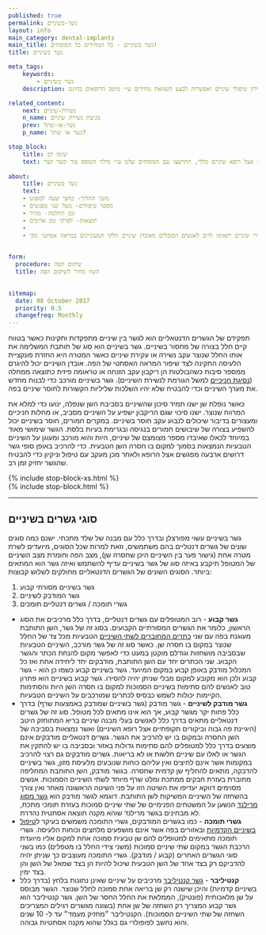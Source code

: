```yaml
---
published: true
permalink: גשר-בשיניים
layout: info
main_category: dental-implants
main_title: גשר בשיניים - כל המחירים כל המומחים!
title: גשר בשיניים

meta_tags:
    keywords:
        - גשר בשיניים
    description: גשר בשיניים - כל סוגי הגשרים הקיימים כתחליף לאובדן שיניים, מחירון טיפולי שיניים ואפשרות לבצע השוואת מחירים ע״י מיטב הרופאים בחינם!

related_content:
    next: נשירת-שיניים
    n_name: מניעת נשירת שיניים
    prev: גשר-או-שתל
    p_name: גשר או שתל?

stop_block: 
    title: שימו לב
    text: זקוקים לשיקום של מספר שיניים בפה? חשוב שאת הטיפול תעברו אצל כירורג פה ולסת שיודע לבצע שחזורים מדוייקים ויוכל גם להציע שיטות טיפול אחרות שאינן רק גשרים דנטליים ולא אצל רופא שיניים כללי, התייעצו עם המומחים שלנו ע״י מילוי הטופס צור קשר קצר.
    
about:
    title: גשר בשיניים
    text: 
    - משך ההליך- כחצי שעה למפגש
    - מספר טיפולים- מעל שני מפגשים
    - זמן החלמה- מהיר
    - תוצאות- לפרקי זמן ארוכים
    - 
    - גשרי שיניים יתאימו לרוב לאנשים הסובלים מאובדן שיניים חלקי המעוניינים במראה אסתטי ונקי.
   

form:
  procedure: שיקום הפה
  title: השוו מחיר לשיקום הפה

  
sitemap: 
  date: 08 October 2017
  priority: 0.5
  changefreq: Monthly
---
```

תפקידם של הגשרים הדנטאליים הוא לגשר בין שיניים מתפקדות ותקינות כאשר בטווח קיים חלל בצורה של מחסור בשיניים. גשר בשיניים הוא סוג של תותבת המשלימה את אותו החלל שנוצר עקב נשירה או עקירת שיניים כאשר המטרה היא החזרת פונקציית הלעיסה התקינה לצד שיפור המראה האסתטי של הפה. אובדן השיניים יכול להיגרם ממספר סיבות כשהבולטות הן ריקבון עקב הזנחה או טראומה פיזית כתוצאה ממחלה ([נסיגת חניכיים](/נסיגת-חניכיים) למשל הגורמת לנשירת השיניים). גשר בשיניים מורכב כדי לבנות מחדש את מערך השיניים וכדי להבטיח שלא יהיו השלכות שליליות הקשורות לחוסר שיניים בפה. 

כאשר נופלת שן ישנו תמיד סיכון שהשיניים בסביבת השן שנפלה, ינועו כדי למלא את המרווח שנוצר. ישנו סיכוי שגם הריקבון ישפיע על השיניים מסביב, או מחלות חניכיים ומעצורים בדיבור שיכולים לנבוע עקב חוסר בשיניים. במקרים חמורים, חוסר בשיניים יכול להשפיע בצורה של שיבושים חמורים בנגיסה ובגרימת בעיות בלסת. הגשר שימושי מאוד במיוחד לכאלו שאיבדו מספר מצומצם של שיניים, היות והוא מורכב ומעוגן על השיניים הטבעיות הנמצאות בסמוך למקום בו חסרה השן הטבעית. כדי להרכיב באופן סופי גשר דרושים ארבעה מפגשים אצל הרופא ולאחר מכן מעקב עם טיפול וניקיון כדי להבטיח שהגשר יחזיק זמן רב.

 {% include stop-block-xs.html %}  
 {% include stop-block.html %}  

- - - - - -

## סוגי גשרים בשיניים

גשר בשיניים עשוי מפורצלן ובדרך כלל עם מבנה של שלד מתכתי. ישנם כמה סוגים שונים של גשרים דנטליים בהם משתמשים, וזאת למרות שכל הסוגים, מיועדים לשרת מטרה אחת (גישור פער בין השיניים היכן שחסרה שן), מצב הפה וחומרת מצב השיניים של המטופל תיקבע באיזה סוג של גשר בשיניים עדיף להשתמש ואיזה גשר הוא המתאים ביותר. הסוגים השונים של הגשרים הדנטאליים מחולקים לשלוש קבוצות:


1. גשר בשיניים מסורתי קבוע
2. גשר המודבק לשיניים
3. גשרי תומכה / גשרים דנטליים תומכים

- **גשר קבוע** - רוב המטופלים עם גשרים דנטליים, בדרך כלל מרכיבים את הסוג הראשון, כלומר את הגשרים המסורתיים הקבועים. בסוג זה של גשר, השן התותבת מעוגנת בפה עם שני [כתרים המחוברים לשתי השיניים](/כתרים-לשיניים) הטבעיות מכל צד של החלל שנוצר במקום בו חסרה שן. כאשר סוג זה של גשר מורכב, השיניים הטבעיות שבסביבה מושחזות וגודלם מוקטן במעט כדי לאפשר מקום להנחת הכתר והגשר הקבוע. שני הכתרים יחד עם השן התותבת, מודבקים יחד ליחידה אחת ואז כל המכלול מודבק באופן קבוע במקום המיועד. גשר בשיניים קבוע כשמו כן הוא - גשר קבוע ולכן הוא מקובע למקום מבלי שניתן יהיה להסירו. גשר קבוע בשיניים הוא פתרון טוב לאנשים להם סתימות בשיניים הסמוכות למקום בו חסרה השן היות והסתימות הקיימות יכולות לשמש כבסיס לכתרים שמורכבים על השיניים הטבעיות.
- **גשר מודבק לשיניים** - גשר מודבק (גשר בשיניים שמודבק באמצעות שרף) בדרך כלל פחות יקר מגשר קבוע, אך הוא אינו מתאים לכל מטופל. סוג זה של גשרים דנטאליים מתאים בדרך כלל לאנשים בעלי מבנה שיניים בריא המתוחזק היטב (היגיינת פה גבוה וביקורים תקופתיים אצל רופא השיניים) ואשר נמצאות בסביבה של השן החסרה ובמקום בו יש להרכיב את הגשר. גשרים דנטאליים מודבקים אינם מוצעים בדרך כלל למטופלים להם סתימות גדולות באזור ובסביבה בו יש להתקין את הגשר או לאלו עם שיניים חלשות או לא בריאות. גשרים מודבקים גם רצוי להרכיב במקומות אשר אינם לחיצים ואין עליהם כוחות שנובעים מלעיסת מזון, גשר בשיניים להדבקה, מתאים להחליף שן קדמית שחסרה. בגשר מודבק, השן התותבת המחליפה מחוברת בעזרת חבקים ממתכת ומלט שרף מיוחד לשתי השיניים הסמוכות. אנשים מסוימים דווקא יעדיפו את השיטה הזו על פני השיטה הראשונה מאחר ואין צורך בהשחזה של השיניים המשיקות לשן התותבת. דוגמא לגשר מודבק הוא [גשר מסוג מרילנד](/גשר-מרילנד) הנשען על המשטחים הפנימיים של שתי שיניים סמוכות בעזרת תומכי מתכת, לא מבחינים בגשר מרילנד שוהא מקנה תוצאה אסתטית נהדרת.
- **גשרי תומכה** - כמו בגשרים המודבקים, גשרי התומכה משמשים בעיקר ל[טיפול בשיניים הקדמיות](/טיפולי-שיניים) ובאזורים בפה אשר אינם מושפעים מלחצים וכוחות הלעיסה. גשרי תומכה מתאימים למטופלים להם שן טבעית סמוכה אחת למקום אליו מיועדת הרכבת הגשר במקום שתי שיניים סמוכות (משני צידי החלל בו מטפלים) כמו בשני סוגי הגשרים האחרים (קבוע / מודבק). גשרי התומכה מעוצבים כך שניתן יהיה להדביקם רק בצד אחד של השן הטבעית שיכול להיות הן בצד שמאל של השן והן בצד ימין.    
- **קנטיליבר** - [גשר קנטיליבר](/גשר-קנטיליבר) מרכיבים על שיניים שאינן נתונות בלחץ (בדרך כלל בשיניים קדמיות) והיכן שישנה רק שן בריאה אחת סמוכה לחלל שנוצר. הגשר מבוסס על שן מלאכותית (פונטיק), הממלאת את החלל החסר של השן. גשר קנטיליבר הוא גשר קבוע המצריך רק השחזה של שן אחת (בשונה מגשרים רגילים המצריכים השחזה של שתי השיניים הסמוכות). הקנטיליבר ״מחזיק מעמד״ עד ל- 10 שנים והוא נחשב לפופולרי גם בגלל שהוא מקנה אסתטיות גבוהה.